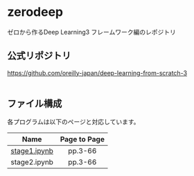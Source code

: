 # zerodeep

ゼロから作るDeep Learning3 フレームワーク編のレポジトリ
<br>
## 公式リポジトリ
https://github.com/oreilly-japan/deep-learning-from-scratch-3
<br>
<br>

## ファイル構成
各プログラムは以下のページと対応しています。<br>

|Name|Page to Page|
|:--:|:--:|
|[stage1.ipynb](/stage1.ipynb)|pp.3-66|
|stage2.ipynb|pp.3-66|

